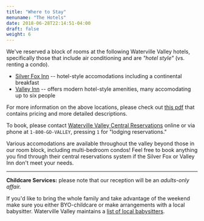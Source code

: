 ```yaml
---
title: "Where to Stay"
menuname: "The Hotels"
date: 2018-06-28T22:14:51-04:00
draft: false
weight: 6
---
```

We've reserved a block of rooms at the following Waterville Valley hotels, specifically those that include air conditioning and are *"hotel style"* (vs. renting a condo).

* [Silver Fox Inn](https://silverfoxinn.com/) -- hotel-style accomodations including a continental breakfast
* [Valley Inn](https://www.valleyinn.com/) -- offers modern hotel-style amenities, many accomodating up to six people

For more information on the above locations, please check out [this pdf](/files/wedding-rooms.pdf) that contains pricing and more detailed descriptions.

To book, please contact [Waterville Valley Central Reservations](http://www.waterville.com/lodging/) online or via phone at `1-800-GO-VALLEY`, pressing `1` for "lodging reservations."

Various accomodations are available throughout the valley beyond those in our room block, including multi-bedroom condos! Feel free to book anything you find through their central reservations system if the Silver Fox or Valley Inn don't meet your needs.

---
**Childcare Services:** please note that our reception will be an *adults-only affair.*

If you'd like to bring the whole family and take advantage of the weekend make sure you either BYO-childcare or make arrangements with a local babysitter. Waterville Valley maintains a [list of local babysitters](/files/babysitter.pdf).
